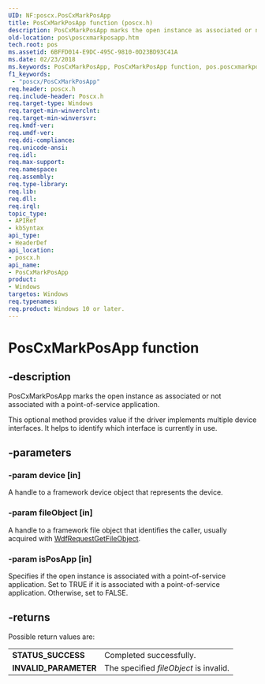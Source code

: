 ```yaml
---
UID: NF:poscx.PosCxMarkPosApp
title: PosCxMarkPosApp function (poscx.h)
description: PosCxMarkPosApp marks the open instance as associated or not associated with a point-of-service application.
old-location: pos\poscxmarkposapp.htm
tech.root: pos
ms.assetid: 6BFFD014-E9DC-495C-9810-0D23BD93C41A
ms.date: 02/23/2018
ms.keywords: PosCxMarkPosApp, PosCxMarkPosApp function, pos.poscxmarkposapp, poscx/PosCxMarkPosApp
f1_keywords:
 - "poscx/PosCxMarkPosApp"
req.header: poscx.h
req.include-header: Poscx.h
req.target-type: Windows
req.target-min-winverclnt: 
req.target-min-winversvr: 
req.kmdf-ver: 
req.umdf-ver: 
req.ddi-compliance: 
req.unicode-ansi: 
req.idl: 
req.max-support: 
req.namespace: 
req.assembly: 
req.type-library: 
req.lib: 
req.dll: 
req.irql: 
topic_type:
- APIRef
- kbSyntax
api_type:
- HeaderDef
api_location:
- poscx.h
api_name:
- PosCxMarkPosApp
product:
- Windows
targetos: Windows
req.typenames: 
req.product: Windows 10 or later.
---
```


# PosCxMarkPosApp function


## -description


PosCxMarkPosApp marks the open instance as associated or not associated with a point-of-service application.

This optional method provides value if the driver implements multiple device interfaces. It helps to  identify which interface is currently in use.


## -parameters




### -param device [in]

A handle to a framework device object that represents the device.


### -param fileObject [in]

A handle to a framework file object that identifies the caller, usually acquired with <a href="https://docs.microsoft.com/windows-hardware/drivers/ddi/wdfrequest/nf-wdfrequest-wdfrequestgetfileobject">WdfRequestGetFileObject</a>.


### -param isPosApp [in]

Specifies if the open instance is associated with a point-of-service application. Set to TRUE if it is associated with a point-of-service application. Otherwise, set to FALSE.


## -returns



Possible return values are:

<table>
<tr>
<td><b>STATUS_SUCCESS</b></td>
<td>Completed successfully.</td>
</tr>
<tr>
<td><b>INVALID_PARAMETER</b></td>
<td>The specified <i>fileObject</i> is invalid.</td>
</tr>
</table>
 



